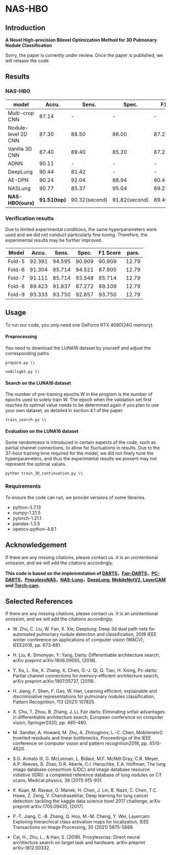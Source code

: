 # NAS-HBO
## Introduction
**A Novel High-precision Bilevel Optimization Method for 3D Pulmonary Nodule Classification** 

Sorry, the paper is currently under review. Once the paper is published, we will release the code.
## Results

### NAS-HBO

| model               | Accu.       | Sens. | Spec. | F1 Score | para.(M)    |
| ------------------- | ----------- | ----- | ----- | -------- | ----------- |
| Multi-crop CNN      | 87.14       | -     | -     | -        | -           |
| Nodule-level 2D CNN | 87.30       | 88.50 | 86.00 | 87.23    | -           |
| Vanilla 3D CNN      | 87.40       | 89.40 | 85.20 | 87.25    | -           |
| ADNN                | 90.11       | -     | -     | -        | -           |
| DeepLung            | 90.44       | 81.42 | -     | -        | 141.57      |
| AE-DPN              | 90.24       | 92.04 | 88.94 | 90.45    | 678.69      |
| NASLung             | 90.77       | 85.37 | 95.04 | 89.29    | 16.84       |
| **NAS-HBO(ours)** | **91.51(top)** | 90.32(second) | 91.82(second) | 89.46(second) | **12.79(top)** |

### Verification results

Due to limited experimental conditions, the same hyperparameters were used and we did not conduct particularly fine tuning. Therefore, the experimental results may be further improved.

| Model  | Accu.  | Sens.  | Spec.  | F1 Score | para. |
| ------ | ------ | ------ | ------ | -------- | ----- |
| Fold-5 | 92.391 | 94.595 | 90.909 | 90.909   | 12.79 |
| Fold-6 | 91.304 | 85.714 | 94.521 | 87.805   | 12.79 |
| Fold-7 | 91.111 | 85.714 | 93.548 | 85.714   | 12.79 |
| Fold-8 | 89.423 | 91.837 | 87.272 | 89.109   | 12.79 |
| Fold-9 | 93.333 | 93.750 | 92.857 | 93.750   | 12.79 |

## Usage
To run our code, you only need one GeForce RTX 4090(24G memory).

#### Preprocessing
You need to download the LUNA16 dataset by yourself and adjust the corresponding paths.
```
prepare.py \\
```
```
nodclsgbt.py \\
```
#### Search on the LUNA16 dataset

The number of pre-training epochs W in the program is the number of epochs used to solely train W. The epoch when the validation set first reaches its optimal value needs to be determined again if you plan to use your own dataset, as detailed in section 4.1 of the paper.

```
train_search.py \\
```
#### Evaluation on the LUNA16 dataset

Some randomness is introduced in certain aspects of the code, such as partial channel connections, to allow for fluctuations in results. Due to the 37-hour training time required for the model, we did not finely tune the hyperparameters, and thus the experimental results we present may not represent the optimal values.

```
python train_3D_continuation.py \\
```

### Requirements

To ensure the code can run, we provide versions of some libraries.

- python-3.7.13
- numpy-1.21.5
- pytorch-1.21.1
- pandas-1.3.5
- opencv-python-4.8.1

## Acknowledgement 

If there are any missing citations, please contact us. It is an unintentional omission, and we will add the citations accordingly.

 **This code is based on the implementation of  [DARTS](https://github.com/quark0/darts)，[Fair-DARTS](https://github.com/xiaomi-automl/FairDARTS)，[PC-DARTS](https://github.com/yuhuixu1993/PC-DARTS)，[ProxylessNAS](https://github.com/MIT-HAN-LAB/ProxylessNAS)，[NAS-Lung](https://github.com/fei-hdu/NAS-Lung)，[DeepLung](https://github.com/uci-cbcl/DeepLung), [MobileNetV2](https://github.com/tensorflow/models/tree/master/research/slim/nets/mobilenet), [LayerCAM](https://github.com/PengtaoJiang/LayerCAM-jittor) and [Torch-cam](https://github.com/frgfm/torch-cam).**

## Selected References

If there are any missing citations, please contact us. It is an unintentional omission, and we will add the citations accordingly.

- W. Zhu, C. Liu, W. Fan, X. Xie, Deeplung: Deep 3d dual path nets for automated pulmonary nodule detection and classification,  2018 IEEE winter conference on applications of computer vision (WACV), IEEE2018, pp. 673-681.
- H. Liu, K. Simonyan, Y. Yang, Darts: Differentiable architecture search, arXiv preprint arXiv:1806.09055, (2018).
- Y. Xu, L. Xie, X. Zhang, X. Chen, G.-J. Qi, Q. Tian, H. Xiong, Pc-darts: Partial channel connections for memory-efficient architecture search, arXiv preprint arXiv:1907.05737, (2019).
- H. Jiang, F. Shen, F. Gao, W. Han, Learning efficient, explainable and discriminative representations for pulmonary nodules classification, Pattern Recognition, 113 (2021) 107825.
- X. Chu, T. Zhou, B. Zhang, J. Li, Fair darts: Eliminating unfair advantages in differentiable architecture search,  European conference on computer vision, Springer2020, pp. 465-480.
- M. Sandler, A. Howard, M. Zhu, A. Zhmoginov, L.-C. Chen, Mobilenetv2: Inverted residuals and linear bottlenecks,  Proceedings of the IEEE conference on computer vision and pattern recognition2018, pp. 4510-4520.

- S.G. Armato III, G. McLennan, L. Bidaut, M.F. McNitt‐Gray, C.R. Meyer, A.P. Reeves, B. Zhao, D.R. Aberle, C.I. Henschke, E.A. Hoffman, The lung image database consortium (LIDC) and image database resource initiative (IDRI): a completed reference database of lung nodules on CT scans, Medical physics, 38 (2011) 915-931.

- K. Kuan, M. Ravaut, G. Manek, H. Chen, J. Lin, B. Nazir, C. Chen, T.C. Howe, Z. Zeng, V. Chandrasekhar, Deep learning for lung cancer detection: tackling the kaggle data science bowl 2017 challenge, arXiv preprint arXiv:1705.09435, (2017).

- P.-T. Jiang, C.-B. Zhang, Q. Hou, M.-M. Cheng, Y. Wei, Layercam: Exploring hierarchical class activation maps for localization, IEEE Transactions on Image Processing, 30 (2021) 5875-5888.

- Cai, H., Zhu, L., & Han, S. (2018). Proxylessnas: Direct neural architecture search on target task and hardware. arXiv preprint arXiv:1812.00332.
